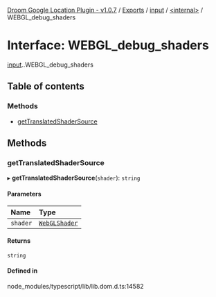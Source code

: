 [Droom Google Location Plugin - v1.0.7](../README.md) / [Exports](../modules.md) / [input](../modules/input.md) / [<internal\>](../modules/input._internal_.md) / WEBGL\_debug\_shaders

# Interface: WEBGL\_debug\_shaders

[input](../modules/input.md).[<internal>](../modules/input._internal_.md).WEBGL_debug_shaders

## Table of contents

### Methods

- [getTranslatedShaderSource](input._internal_.WEBGL_debug_shaders.md#gettranslatedshadersource)

## Methods

### getTranslatedShaderSource

▸ **getTranslatedShaderSource**(`shader`): `string`

#### Parameters

| Name | Type |
| :------ | :------ |
| `shader` | [`WebGLShader`](../modules/input._internal_.md#webglshader) |

#### Returns

`string`

#### Defined in

node_modules/typescript/lib/lib.dom.d.ts:14582
